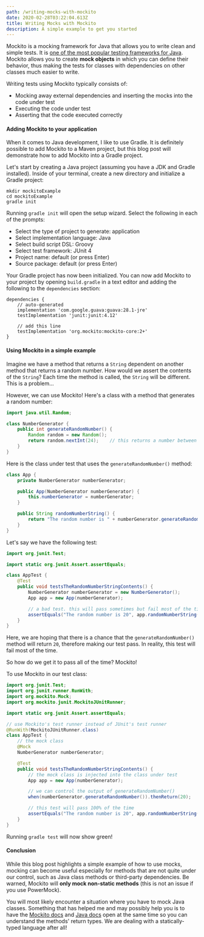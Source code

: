 ```yaml
---
path: /writing-mocks-with-mockito
date: 2020-02-28T03:22:04.613Z
title: Writing Mocks with Mockito
description: A simple example to get you started
---
```

Mockito is a mocking framework for Java that allows you to write clean and simple tests. It is [one of the most popular testing frameworks for Java](https://stackoverflow.com/questions/22697/whats-the-best-mock-framework-for-java). Mockito allows you to create **mock objects** in which you can define their behavior, thus making the tests for classes with dependencies on other classes much easier to write.

Writing tests using Mockito typically consists of:
* Mocking away external dependencies and inserting the mocks into the code under test
* Executing the code under test
* Asserting that the code executed correctly

#### Adding Mockito to your application
When it comes to Java development, I like to use Gradle. It is definitely possible to add Mockito to a Maven project, but this blog post will demonstrate how to add Mockito into a Gradle project.

Let's start by creating a Java project (assuming you have a JDK and Gradle installed). Inside of your terminal, create a new directory and initialize a Gradle project:
```
mkdir mockitoExample
cd mockitoExample
gradle init
```
Running `gradle init` will open the setup wizard. Select the following in each of the prompts:
* Select the type of project to generate: application
* Select implementation language: Java
* Select build script DSL: Groovy
* Select test framework: JUnit 4
* Project name: default (or press Enter)
* Source package: default (or press Enter)

Your Gradle project has now been initialized. You can now add Mockito to your project by opening `build.gradle` in a text editor and adding the following to the `dependencies` section:
```
dependencies {
    // auto-generated
    implementation 'com.google.guava:guava:28.1-jre'
    testImplementation 'junit:junit:4.12'

    // add this line
    testImplementation 'org.mockito:mockito-core:2+'
}
```
#### Using Mockito in a simple example
Imagine we have a method that returns a `String` dependent on another method that returns a random number. How would we assert the contents of the `String`? Each time the method is called, the `String` will be different. This is a problem...

However, we can use Mockito! Here's a class with a method that generates a random number:

```java
import java.util.Random;

class NumberGenerator {
    public int generateRandomNumber() {
        Random random = new Random();
        return random.nextInt(24);    // this returns a number between 0-23
    }
}
```

Here is the class under test that uses the `generateRandomNumber()` method:

```java
class App {
    private NumberGenerator numberGenerator;

    public App(NumberGenerator numberGenerator) {
        this.numberGenerator = numberGenerator;
    }

    public String randomNumberString() {
        return "The random number is " + numberGenerator.generateRandomNumber();
    }
}
```

Let's say we have the following test:

```java
import org.junit.Test;

import static org.junit.Assert.assertEquals;

class AppTest {
    @Test
    public void testsTheRandomNumberStringContents() {
        NumberGenerator numberGenerator = new NumberGenerator();
        App app = new App(numberGenerator);

        // a bad test. this will pass sometimes but fail most of the time
        assertEquals("The random number is 20", app.randomNumberString());
    }
}
```

Here, we are hoping that there is a chance that the `generateRandomNumber()` method will return `20`, therefore making our test pass. In reality, this test will fail most of the time.

So how do we get it to pass all of the time? Mockito!

To use Mockito in our test class:

```java
import org.junit.Test;
import org.junit.runner.RunWith;
import org.mockito.Mock;
import org.mockito.junit.MockitoJUnitRunner;

import static org.junit.Assert.assertEquals;

// use Mockito's test runner instead of JUnit's test runner
@RunWith(MockitoJUnitRunner.class)
class AppTest {
    // the mock class
    @Mock
    NumberGenerator numberGenerator;

    @Test
    public void testsTheRandomNumberStringContents() {
        // the mock class is injected into the class under test
        App app = new App(numberGenerator);

        // we can control the output of generateRandomNumber()
        when(numberGenerator.generateRandomNumber()).thenReturn(20);

        // this test will pass 100% of the time
        assertEquals("The random number is 20", app.randomNumberString());
    }
}
```

Running `gradle test` will now show green!

#### Conclusion
While this blog post highlights a simple example of how to use mocks, mocking can become useful especially for methods that are not quite under our control, such as Java class methods or third-party dependencies. Be warned, Mockito will **only mock non-static methods** (this is not an issue if you use PowerMock).

You will most likely encounter a situation where you have to mock Java classes. Something that has helped me and may possibly help you is to have the [Mockito docs](https://javadoc.io/doc/org.mockito/mockito-core/latest/org/mockito/Mockito.html) and [Java docs](https://docs.oracle.com/en/java/javase/13/docs/api/index.html) open at the same time so you can understand the methods' return types. We are dealing with a statically-typed language after all!

